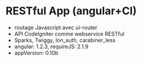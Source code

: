 RESTful App (angular+CI)
===
* routage Javascript avec ui-router
* API CodeIgniter comme webservice RESTful
* Sparks, Twiggy, Ion_auth, carabiner_less
* angular: 1.2.3, requireJS: 2.1.9
* appVersion: 0.10b